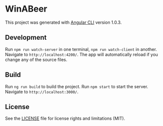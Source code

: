 # WinABeer

This project was generated with [Angular CLI](https://github.com/angular/angular-cli) version 1.0.3.

## Development

Run `npm run watch-server` in one terminal, `npm run watch-client` in another. Navigate to `http://localhost:4200/`. The app will automatically reload if you change any of the source files.

## Build

Run `ng run build` to build the project. Run `npm start` to start the server. Navigate to `http://localhost:3000/`.

## License

See the [LICENSE](LICENSE.md) file for license rights and limitations (MIT).

